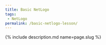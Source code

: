 ```yaml
---
title: Basic NetLogo
tags:
 - NetLogo
permalink: /basic-netlogo-lesson/
---
```

{% include description.md name=page.slug %}
